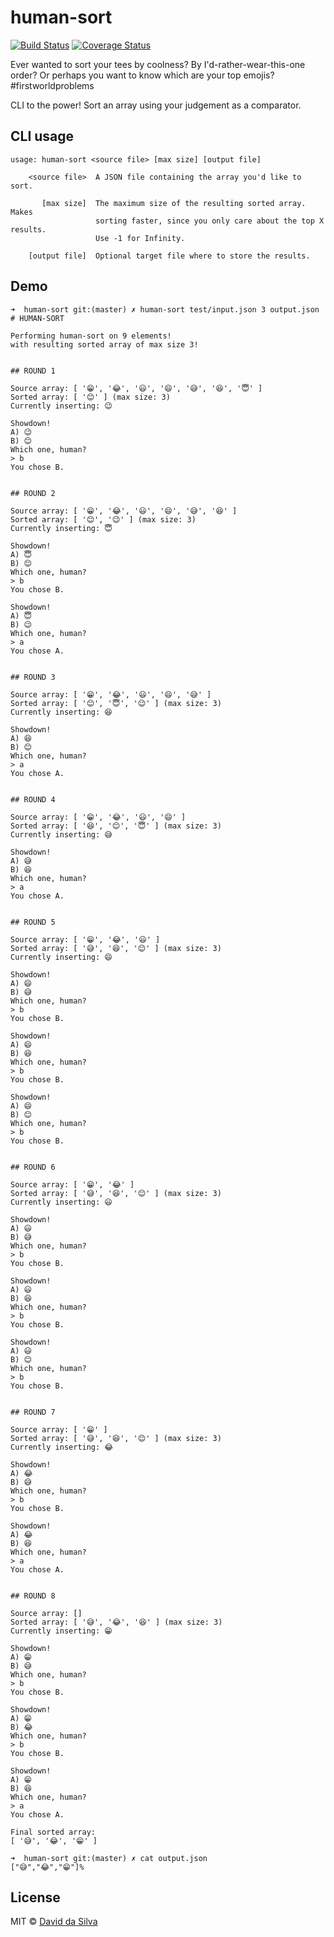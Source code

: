 human-sort
==============

[![Build Status](https://travis-ci.org/dasilvacontin/human-sort.svg?branch=master)](https://travis-ci.org/dasilvacontin/human-sort)
[![Coverage Status](https://coveralls.io/repos/github/dasilvacontin/human-sort/badge.svg?branch=master)](https://coveralls.io/github/dasilvacontin/human-sort?branch=master)

Ever wanted to sort your tees by coolness? By I'd-rather-wear-this-one order? Or perhaps you want to know which are your top emojis? #firstworldproblems

CLI to the power! Sort an array using your judgement as a comparator.


## CLI usage

```
usage: human-sort <source file> [max size] [output file]

    <source file>  A JSON file containing the array you'd like to sort.

       [max size]  The maximum size of the resulting sorted array. Makes
                   sorting faster, since you only care about the top X results.
                   Use -1 for Infinity.

    [output file]  Optional target file where to store the results.

```


## Demo

```
➜  human-sort git:(master) ✗ human-sort test/input.json 3 output.json
# HUMAN-SORT

Performing human-sort on 9 elements!
with resulting sorted array of max size 3!


## ROUND 1

Source array: [ '😁', '😂', '😃', '😄', '😅', '😆', '😇' ]
Sorted array: [ '😊' ] (max size: 3)
Currently inserting: 😉

Showdown!
A) 😉
B) 😊
Which one, human?
> b
You chose B.


## ROUND 2

Source array: [ '😁', '😂', '😃', '😄', '😅', '😆' ]
Sorted array: [ '😊', '😉' ] (max size: 3)
Currently inserting: 😇

Showdown!
A) 😇
B) 😊
Which one, human?
> b
You chose B.

Showdown!
A) 😇
B) 😉
Which one, human?
> a
You chose A.


## ROUND 3

Source array: [ '😁', '😂', '😃', '😄', '😅' ]
Sorted array: [ '😊', '😇', '😉' ] (max size: 3)
Currently inserting: 😆

Showdown!
A) 😆
B) 😊
Which one, human?
> a
You chose A.


## ROUND 4

Source array: [ '😁', '😂', '😃', '😄' ]
Sorted array: [ '😆', '😊', '😇' ] (max size: 3)
Currently inserting: 😅

Showdown!
A) 😅
B) 😆
Which one, human?
> a
You chose A.


## ROUND 5

Source array: [ '😁', '😂', '😃' ]
Sorted array: [ '😅', '😆', '😊' ] (max size: 3)
Currently inserting: 😄

Showdown!
A) 😄
B) 😅
Which one, human?
> b
You chose B.

Showdown!
A) 😄
B) 😆
Which one, human?
> b
You chose B.

Showdown!
A) 😄
B) 😊
Which one, human?
> b
You chose B.


## ROUND 6

Source array: [ '😁', '😂' ]
Sorted array: [ '😅', '😆', '😊' ] (max size: 3)
Currently inserting: 😃

Showdown!
A) 😃
B) 😅
Which one, human?
> b
You chose B.

Showdown!
A) 😃
B) 😆
Which one, human?
> b
You chose B.

Showdown!
A) 😃
B) 😊
Which one, human?
> b
You chose B.


## ROUND 7

Source array: [ '😁' ]
Sorted array: [ '😅', '😆', '😊' ] (max size: 3)
Currently inserting: 😂

Showdown!
A) 😂
B) 😅
Which one, human?
> b
You chose B.

Showdown!
A) 😂
B) 😆
Which one, human?
> a
You chose A.


## ROUND 8

Source array: []
Sorted array: [ '😅', '😂', '😆' ] (max size: 3)
Currently inserting: 😁

Showdown!
A) 😁
B) 😅
Which one, human?
> b
You chose B.

Showdown!
A) 😁
B) 😂
Which one, human?
> b
You chose B.

Showdown!
A) 😁
B) 😆
Which one, human?
> a
You chose A.

Final sorted array:
[ '😅', '😂', '😁' ]

➜  human-sort git:(master) ✗ cat output.json
["😅","😂","😁"]%
```

## License

MIT © [David da Silva]

[Babel]: http://babeljs.io/
[Flow]: http://flowtype.org/
[Eslint]: http://eslint.org/
[standard]: https://github.com/feross/standard
[Mocha]: http://mochajs.org/
[Unexpected]: http://unexpected.js.org/
[Istanbul]: https://github.com/gotwarlost/istanbul
[dot-only-hunter]: https://github.com/dasilvacontin/dot-only-hunter
[TravisCI]: https://travis-ci.org
[Coveralls]: https://coveralls.io/
[@jvlucic]: https://github.com/jvlucic
[David da Silva]: https://dasilvacont.in
